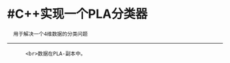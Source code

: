#C++实现一个PLA分类器
=====================================
      用于解决一个4维数据的分类问题
---------------------------------------
          <br>数据在PLA-副本中。
